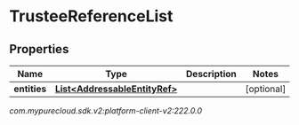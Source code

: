 # TrusteeReferenceList


## Properties

| Name | Type | Description | Notes |
| ------------ | ------------- | ------------- | ------------- |
| **entities** | [**List&lt;AddressableEntityRef&gt;**](AddressableEntityRef) |  |  [optional] |




_com.mypurecloud.sdk.v2:platform-client-v2:222.0.0_

